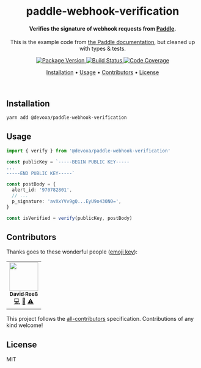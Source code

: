 <!-- Title -->
<h1 align="center">
  paddle-webhook-verification
</h1>

<!-- Description -->
<h4 align="center"> 
  Verifies the signature of webhook requests from <a href="https://paddle.com">Paddle</a>.
</h4>
<p align="center">
  This is the example code from <a href="https://paddle.com/docs/reference-verifying-webhooks/">the Paddle documentation</a>,
  but cleaned up with types & tests.
</p>

<!-- Badges -->
<p align="center">
  <a href="https://www.npmjs.com/package/@devoxa/paddle-webhook-verification">
    <img
      src="https://img.shields.io/npm/v/@devoxa/paddle-webhook-verification?style=flat-square"
      alt="Package Version"
    />
  </a>

  <a href="https://app.circleci.com/pipelines/github/devoxa/paddle-webhook-verification?branch=master">
    <img
      src="https://img.shields.io/circleci/build/github/devoxa/paddle-webhook-verification/master?style=flat-square"
      alt="Build Status"
    />
  </a>

  <a href="https://codecov.io/github/devoxa/paddle-webhook-verification">
    <img
      src="https://img.shields.io/codecov/c/github/devoxa/paddle-webhook-verification/master?style=flat-square"
      alt="Code Coverage"
    />
  </a>
</p>

<!-- Quicklinks -->
<p align="center">
  <a href="#installation">Installation</a> •
  <a href="#usage">Usage</a> •
  <a href="#contributors">Contributors</a> •
  <a href="#license">License</a>
</p>

<br>

## Installation

```bash
yarn add @devoxa/paddle-webhook-verification
```

## Usage

```ts
import { verify } from '@devoxa/paddle-webhook-verification'

const publicKey = `-----BEGIN PUBLIC KEY-----
...
-----END PUBLIC KEY-----`

const postBody = {
  alert_id: '970782801',
  // ...
  p_signature: 'avXxYVv9gQ...EyU9o430N0=',
}

const isVerified = verify(publicKey, postBody)
```

## Contributors

Thanks goes to these wonderful people ([emoji key](https://allcontributors.org/docs/en/emoji-key)):

<!-- ALL-CONTRIBUTORS-LIST:START - Do not remove or modify this section -->
<!-- prettier-ignore-start -->
<!-- markdownlint-disable -->
<table>
  <tr>
    <td align="center"><a href="https://www.david-reess.de"><img src="https://avatars3.githubusercontent.com/u/4615516?v=4" width="75px;" alt=""/><br /><sub><b>David Reeß</b></sub></a><br /><a href="https://github.com/devoxa/paddle-webhook-verification/commits?author=queicherius" title="Code">💻</a> <a href="https://github.com/devoxa/paddle-webhook-verification/commits?author=queicherius" title="Documentation">📖</a> <a href="https://github.com/devoxa/paddle-webhook-verification/commits?author=queicherius" title="Tests">⚠️</a></td>
  </tr>
</table>

<!-- markdownlint-enable -->
<!-- prettier-ignore-end -->

<!-- ALL-CONTRIBUTORS-LIST:END -->

This project follows the [all-contributors](https://github.com/all-contributors/all-contributors)
specification. Contributions of any kind welcome!

## License

MIT
